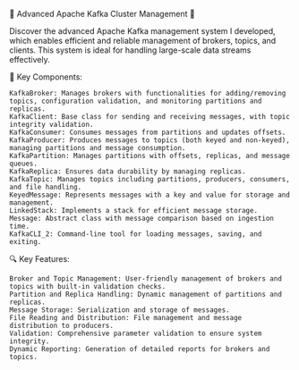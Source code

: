 🌟 Advanced Apache Kafka Cluster Management 🌟

Discover the advanced Apache Kafka management system I developed, which enables efficient and reliable management of brokers, topics, and clients. This system is ideal for handling large-scale data streams effectively.

🔑 Key Components:

    KafkaBroker: Manages brokers with functionalities for adding/removing topics, configuration validation, and monitoring partitions and replicas.
    KafkaClient: Base class for sending and receiving messages, with topic integrity validation.
    KafkaConsumer: Consumes messages from partitions and updates offsets.
    KafkaProducer: Produces messages to topics (both keyed and non-keyed), managing partitions and message consumption.
    KafkaPartition: Manages partitions with offsets, replicas, and message queues.
    KafkaReplica: Ensures data durability by managing replicas.
    KafkaTopic: Manages topics including partitions, producers, consumers, and file handling.
    KeyedMessage: Represents messages with a key and value for storage and management.
    LinkedStack: Implements a stack for efficient message storage.
    Message: Abstract class with message comparison based on ingestion time.
    KafkaCLI_2: Command-line tool for loading messages, saving, and exiting.

🔍 Key Features:

    Broker and Topic Management: User-friendly management of brokers and topics with built-in validation checks.
    Partition and Replica Handling: Dynamic management of partitions and replicas.
    Message Storage: Serialization and storage of messages.
    File Reading and Distribution: File management and message distribution to producers.
    Validation: Comprehensive parameter validation to ensure system integrity.
    Dynamic Reporting: Generation of detailed reports for brokers and topics.
